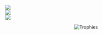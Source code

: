 ![](https://github-readme-stats.vercel.app/api?username=taktasahinaa&theme=midnight-purple&hide_border=false&include_all_commits=true&count_private=false)<br/>
![](https://github-readme-streak-stats.herokuapp.com/?user=taktasahinaa&theme=midnight-purple&hide_border=false)<br/>
![](https://github-readme-stats.vercel.app/api/top-langs/?username=fridfn&theme=midnight-purple&hide_border=false&include_all_commits=true&count_private=false&layout=compact)


<p align="center">
  <img src="https://github-profile-trophy.vercel.app/?username=taktasahinaa&theme=radical&margin-w=10&rank=C,B,A,AA,AAA,S,SS,SSS,?&row=1&column=3" alt="Trophies" />
</p>
